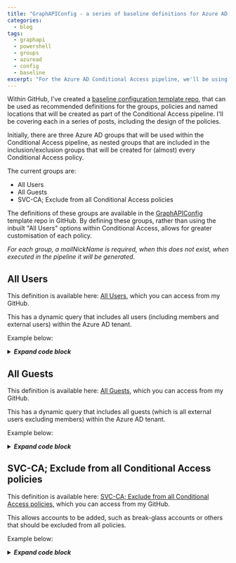 ```yaml
---
title: "GraphAPIConfig - a series of baseline definitions for Azure AD groups"
categories:
  - blog
tags:
  - graphapi
  - powershell
  - groups
  - azuread
  - config
  - baseline
excerpt: "For the Azure AD Conditional Access pipeline, we'll be using a series of dependent groups to be used in the inclusion/exclusion groups..."
---
```

Within GitHub, I've created a [baseline configuration template repo][GraphAPIConfig], that can be used as recommended definitions for the groups, policies and named locations that will be created as part of the Conditional Access pipeline. I'll be covering each in a series of posts, including the design of the policies.

Initially, there are three Azure AD groups that will be used within the Conditional Access pipeline, as nested groups that are included in the inclusion/exclusion groups that will be created for (almost) every Conditional Access policy.

The current groups are:
- All Users
- All Guests
- SVC-CA; Exclude from all Conditional Access policies

The definitions of these groups are available in the [GraphAPIConfig][GraphAPIConfig] template repo in GitHub. By defining these groups, rather than using the inbuilt "All Users" options within Conditional Access, allows for greater customisation of each policy.

_For each group, a mailNickName is required, when this does not exist, when executed in the pipeline it will be generated._

## All Users
This definition is available here: [All Users][group-users], which you can access from my GitHub.

This has a dynamic query that includes all users (including members and external users) within the Azure AD tenant.

Example below:

<details>
  <summary><em><strong>Expand code block</strong></em></summary>

```json
{
  "description": "Dynamic query that includes all users (including guests and external users) within the directory",
  "displayName": "All Users",
  "groupTypes": [
    "DynamicMembership"
  ],
  "mailEnabled": false,
  "membershipRule": "(user.objectId -ne null)",
  "membershipRuleProcessingState": "On",
  "securityEnabled": true,
}
```

</details>

## All Guests
This definition is available here: [All Guests][group-guests], which you can access from my GitHub.

This has a dynamic query that includes all guests (which is all external users excluding members) within the Azure AD tenant.

Example below:

<details>
  <summary><em><strong>Expand code block</strong></em></summary>

```json
{
  "description": "Dynamic query that includes all quests (including external users) within the directory",
  "displayName": "All Guests",
  "groupTypes": [
    "DynamicMembership"
  ],
  "mailEnabled": false,
  "membershipRule": "(user.userType -ne \"member\")",
  "membershipRuleProcessingState": "On",
  "securityEnabled": true,
}
```

</details>

## SVC-CA; Exclude from all Conditional Access policies
This definition is available here: [SVC-CA; Exclude from all Conditional Access policies][group-exclude], which you can access from my GitHub.

This allows accounts to be added, such as break-glass accounts or others that should be excluded from all policies.

Example below:

<details>
  <summary><em><strong>Expand code block</strong></em></summary>

```json
{
  "description": "Contains the Break Glass accounts and any other account that should all be excluded from Conditional Access",
  "displayName": "SVC-CA; Exclude from all Conditional Access Policies",
  "mailEnabled": false,
  "securityEnabled": true,
}
```

</details>

[group-users]: https://github.com/wesley-trust/GraphAPIConfig/blob/main/AzureAD/Groups/All%20Users.json
[group-guests]: https://github.com/wesley-trust/GraphAPIConfig/blob/main/AzureAD/Groups/All%20Guests.json
[group-exclude]: https://github.com/wesley-trust/GraphAPIConfig/blob/main/AzureAD/Groups/SVC-CA/SVC-CA%3B%20Exclude%20from%20all%20Conditional%20Access%20Policies.json
[GraphAPIConfig]: https://github.com/wesley-trust/GraphAPIConfig